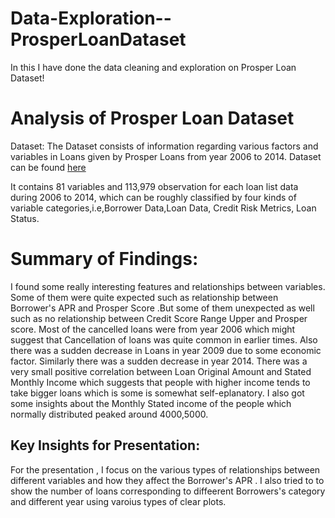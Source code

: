 # Data-Exploration--ProsperLoanDataset
In this I have done the data cleaning and exploration on Prosper Loan Dataset!
# Analysis of Prosper Loan Dataset

Dataset:
The Dataset consists of information regarding various factors and variables in Loans given by Prosper Loans from year 2006 to 2014.
Dataset can be found [here](https://www.google.com/url?q=https://s3.amazonaws.com/udacity-hosted-downloads/ud651/prosperLoanData.csv&sa=D&ust=1554486256021000)

It contains 81 variables and 113,979 observation for each loan list data during 2006 to 2014, which can be roughly classified by four kinds of variable categories,i.e,Borrower Data,Loan Data, Credit Risk Metrics, Loan Status.

# Summary of Findings:

I found some really interesting features and relationships between variables. Some of them were quite expected such as relationship between Borrower's APR and Prosper Score .But some of them unexpected as well such as no relationship between Credit Score Range Upper and Prosper score.
Most of the cancelled loans were from year 2006 which might suggest that Cancellation of loans was quite common in earlier times.
Also there was a sudden decrease in Loans in year 2009 due to some economic factor.
Similarly there was a sudden decrease in year 2014. There was a very small positive correlation between Loan Original Amount and Stated Monthly Income which suggests that people with higher income tends to take bigger loans which is some is somewhat self-eplanatory. 
I also got some insights about the Monthly Stated income of the people which normally distributed peaked around 4000,5000.

## Key Insights for Presentation:

For the presentation , I focus on the various types of relationships between different variables and how they affect the Borrower's APR . I also tried to to show the number of loans corresponding to diffeerent Borrowers's category and different year using varoius types of clear plots.

